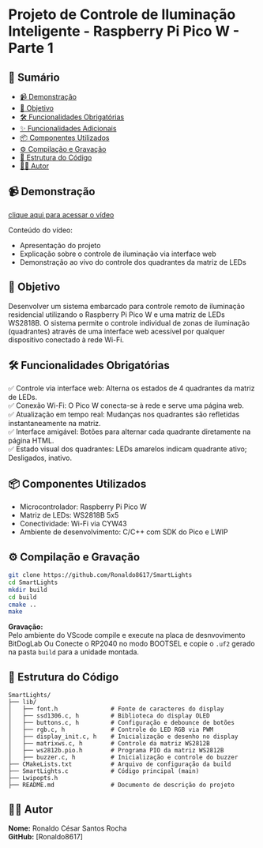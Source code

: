 # Projeto de Controle de Iluminação Inteligente - Raspberry Pi Pico W - Parte 1

## 📌 Sumário  
- [📹 Demonstração](#-demonstração)  
- [🎯 Objetivo](#-objetivo)  
- [🛠️ Funcionalidades Obrigatórias](#️-funcionalidades-obrigatórias)  
- [✨ Funcionalidades Adicionais](#-funcionalidades-adicionais)  
- [📦 Componentes Utilizados](#-componentes-utilizados)  
- [⚙️ Compilação e Gravação](#️-compilação-e-gravação)  
- [📂 Estrutura do Código](#-estrutura-do-código)  
- [👨‍💻 Autor](#-autor)  

## 📹 Demonstração  
[clique aqui para acessar o vídeo](https://youtu.be/NvOw4scISNc)
 
Conteúdo do vídeo:  
- Apresentação do projeto  
- Explicação sobre o controle de iluminação via interface web  
- Demonstração ao vivo do controle dos quadrantes da matriz de LEDs  


## 🎯 Objetivo  
Desenvolver um sistema embarcado para controle remoto de iluminação residencial utilizando o Raspberry Pi Pico W e uma matriz de LEDs WS2818B. O sistema permite o controle individual de zonas de iluminação (quadrantes) através de uma interface web acessível por qualquer dispositivo conectado à rede Wi-Fi.  

## 🛠️ Funcionalidades Obrigatórias  
✅ Controle via interface web: Alterna os estados de 4 quadrantes da matriz de LEDs.  
✅ Conexão Wi-Fi: O Pico W conecta-se à rede e serve uma página web.  
✅ Atualização em tempo real: Mudanças nos quadrantes são refletidas instantaneamente na matriz.  
✅ Interface amigável: Botões para alternar cada quadrante diretamente na página HTML.  
✅ Estado visual dos quadrantes: LEDs amarelos indicam quadrante ativo; Desligados, inativo.  

## 📦 Componentes Utilizados  
- Microcontrolador: Raspberry Pi Pico W  
- Matriz de LEDs: WS2818B 5x5  
- Conectividade: Wi-Fi via CYW43  
- Ambiente de desenvolvimento: C/C++ com SDK do Pico e LWIP  

## ⚙️ Compilação e Gravação  
```bash
git clone https://github.com/Ronaldo8617/SmartLights
cd SmartLights
mkdir build
cd build
cmake ..
make
```

**Gravação:**  
Pelo ambiente do VScode compile e execute na placa de desnvovimento BitDogLab
Ou
Conecte o RP2040 no modo BOOTSEL e copie o `.uf2` gerado na pasta `build` para a unidade montada.

## 📂 Estrutura do Código  

```plaintext
SmartLights/  
├── lib/  
│   ├── font.h               # Fonte de caracteres do display  
│   ├── ssd1306.c, h         # Biblioteca do display OLED  
│   ├── buttons.c, h         # Configuração e debounce de botões  
│   ├── rgb.c, h             # Controle do LED RGB via PWM  
│   ├── display_init.c, h    # Inicialização e desenho no display  
│   ├── matrixws.c, h        # Controle da matriz WS2812B  
│   ├── ws2812b.pio.h        # Programa PIO da matriz WS2812B  
│   ├── buzzer.c, h          # Inicialização e controle do buzzer   
├── CMakeLists.txt           # Arquivo de configuração da build  
├── SmartLights.c            # Código principal (main)
├── Lwipopts.h               
├── README.md                # Documento de descrição do projeto  
```

## 👨‍💻 Autor  
**Nome:** Ronaldo César Santos Rocha  
**GitHub:** [Ronaldo8617]
